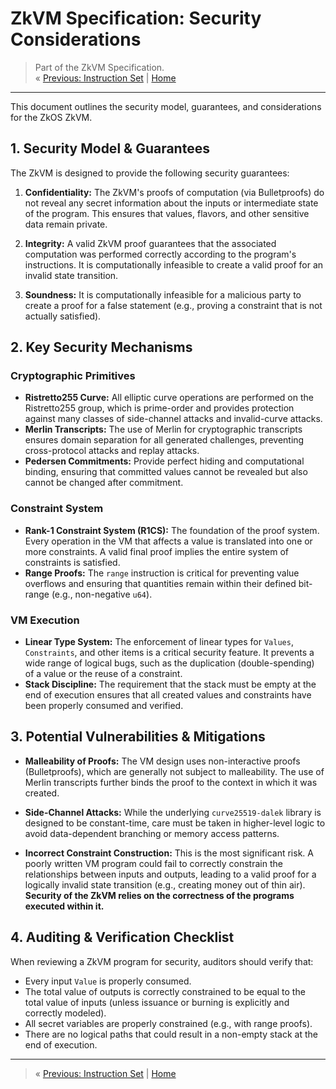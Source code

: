 # ZkVM Specification: Security Considerations

> Part of the ZkVM Specification.  
> &laquo; [Previous: Instruction Set](./INSTRUCTIONS.md) | [Home](./README.md)
---

This document outlines the security model, guarantees, and considerations for the ZkOS ZkVM.

## 1. Security Model & Guarantees

The ZkVM is designed to provide the following security guarantees:

1.  **Confidentiality:** The ZkVM's proofs of computation (via Bulletproofs) do not reveal any secret information about the inputs or intermediate state of the program. This ensures that values, flavors, and other sensitive data remain private.

2.  **Integrity:** A valid ZkVM proof guarantees that the associated computation was performed correctly according to the program's instructions. It is computationally infeasible to create a valid proof for an invalid state transition.

3.  **Soundness:** It is computationally infeasible for a malicious party to create a proof for a false statement (e.g., proving a constraint that is not actually satisfied).

## 2. Key Security Mechanisms

### Cryptographic Primitives

-   **Ristretto255 Curve:** All elliptic curve operations are performed on the Ristretto255 group, which is prime-order and provides protection against many classes of side-channel attacks and invalid-curve attacks.
-   **Merlin Transcripts:** The use of Merlin for cryptographic transcripts ensures domain separation for all generated challenges, preventing cross-protocol attacks and replay attacks.
-   **Pedersen Commitments:** Provide perfect hiding and computational binding, ensuring that committed values cannot be revealed but also cannot be changed after commitment.

### Constraint System

-   **Rank-1 Constraint System (R1CS):** The foundation of the proof system. Every operation in the VM that affects a value is translated into one or more constraints. A valid final proof implies the entire system of constraints is satisfied.
-   **Range Proofs:** The `range` instruction is critical for preventing value overflows and ensuring that quantities remain within their defined bit-range (e.g., non-negative `u64`).

### VM Execution

-   **Linear Type System:** The enforcement of linear types for `Values`, `Constraints`, and other items is a critical security feature. It prevents a wide range of logical bugs, such as the duplication (double-spending) of a value or the reuse of a constraint.
-   **Stack Discipline:** The requirement that the stack must be empty at the end of execution ensures that all created values and constraints have been properly consumed and verified.

## 3. Potential Vulnerabilities & Mitigations

-   **Malleability of Proofs:** The VM design uses non-interactive proofs (Bulletproofs), which are generally not subject to malleability. The use of Merlin transcripts further binds the proof to the context in which it was created.

-   **Side-Channel Attacks:** While the underlying `curve25519-dalek` library is designed to be constant-time, care must be taken in higher-level logic to avoid data-dependent branching or memory access patterns.

-   **Incorrect Constraint Construction:** This is the most significant risk. A poorly written VM program could fail to correctly constrain the relationships between inputs and outputs, leading to a valid proof for a logically invalid state transition (e.g., creating money out of thin air). **Security of the ZkVM relies on the correctness of the programs executed within it.**

## 4. Auditing & Verification Checklist

When reviewing a ZkVM program for security, auditors should verify that:

-   Every input `Value` is properly consumed.
-   The total value of outputs is correctly constrained to be equal to the total value of inputs (unless issuance or burning is explicitly and correctly modeled).
-   All secret variables are properly constrained (e.g., with range proofs).
-   There are no logical paths that could result in a non-empty stack at the end of execution.

---
> &laquo; [Previous: Instruction Set](./INSTRUCTIONS.md) | [Home](./README.md)
